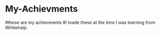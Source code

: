 # My-Achievments
#these are my achievments 
#I made these at the time I was learning from WHitehatjr.
